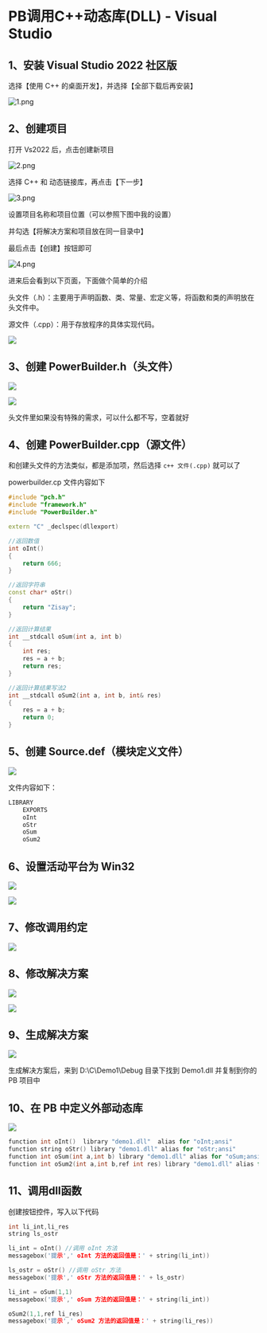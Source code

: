 # PB调用C++动态库(DLL) - Visual Studio

## 1、安装 Visual Studio 2022 社区版

选择【使用 C++ 的桌面开发】，并选择【全部下载后再安装】

![1.png](VisualStudio/1.png)

## 2、创建项目

打开 Vs2022 后，点击创建新项目

![2.png](VisualStudio/2.png)

选择 C++ 和 动态链接库，再点击【下一步】

![3.png](VisualStudio/3.png)

设置项目名称和项目位置（可以参照下图中我的设置）

并勾选【将解决方案和项目放在同一目录中】

最后点击【创建】按钮即可

![4.png](VisualStudio/4.png)

进来后会看到以下页面，下面做个简单的介绍

头文件（.h）：主要用于声明函数、类、常量、宏定义等，将函数和类的声明放在头文件中。

源文件（.cpp）：用于存放程序的具体实现代码。

![](VisualStudio/5.png)

## 3、创建 PowerBuilder.h（头文件）

![](VisualStudio/6.png)

![](VisualStudio/7.png)

头文件里如果没有特殊的需求，可以什么都不写，空着就好

## 4、创建 PowerBuilder.cpp（源文件）

和创建头文件的方法类似，都是添加项，然后选择 `c++ 文件(.cpp)` 就可以了

powerbuilder.cp 文件内容如下

```c++
#include "pch.h"
#include "framework.h"
#include "PowerBuilder.h"

extern "C" _declspec(dllexport)

//返回数值
int oInt()
{
	return 666;
}

//返回字符串
const char* oStr()
{
	return "Zisay";
}

//返回计算结果
int __stdcall oSum(int a, int b)
{
	int res;
	res = a + b;
	return res;
}

//返回计算结果写法2
int __stdcall oSum2(int a, int b, int& res)
{
	res = a + b;
	return 0;
}
```

## 5、创建 Source.def（模块定义文件）

![](VisualStudio/8.png)

文件内容如下：

```c++
LIBRARY
    EXPORTS  
    oInt
    oStr
    oSum
    oSum2
```

## 6、设置活动平台为 Win32

![](VisualStudio/9.png)

![](VisualStudio/10.png)

## 7、修改调用约定

![](VisualStudio/11.png)

## 8、修改解决方案

![](VisualStudio/12.png)

![](VisualStudio/13.png)

## 9、生成解决方案

![](VisualStudio/14.png)

生成解决方案后，来到 D:\C\Demo1\Debug 目录下找到 Demo1.dll 并复制到你的 PB 项目中

## 10、在 PB 中定义外部动态库

![](VisualStudio/15.png)

```c
function int oInt()  library "demo1.dll"  alias for "oInt;ansi"
function string oStr() library "demo1.dll" alias for "oStr;ansi"
function int oSum(int a,int b) library "demo1.dll" alias for "oSum;ansi"
function int oSum2(int a,int b,ref int res) library "demo1.dll" alias for "oSum2;ansi"
```

## 11、调用dll函数

创建按钮控件，写入以下代码

```c
int li_int,li_res
string ls_ostr

li_int = oInt() //调用 oInt 方法
messagebox('提示',' oInt 方法的返回值是：' + string(li_int))

ls_ostr = oStr() //调用 oStr 方法
messagebox('提示',' oStr 方法的返回值是：' + ls_ostr)

li_int = oSum(1,1)
messagebox('提示',' oSum 方法的返回值是：' + string(li_int))

oSum2(1,1,ref li_res)
messagebox('提示',' oSum2 方法的返回值是：' + string(li_res))
```
